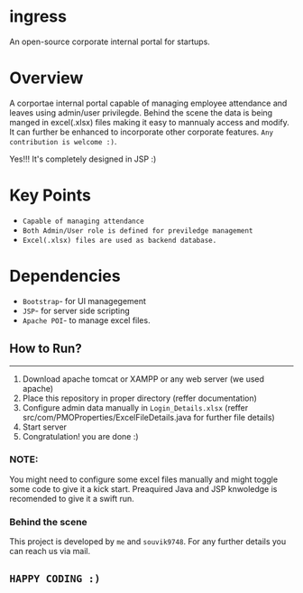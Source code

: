 # ingress
An open-source corporate internal portal for startups.

# Overview
A corportae internal portal capable of managing employee attendance and leaves using admin/user privilegde.
Behind the scene the data is being manged in excel(.xlsx) files making it easy to mannualy access and modify.
It can further be enhanced to incorporate other corporate features. `Any contribution is welcome :)`.

Yes!!! It's completely designed in JSP :)

# Key Points
* `Capable of managing attendance`
* `Both Admin/User role is defined for previledge management`
* `Excel(.xlsx) files are used as backend database.`

# Dependencies
* `Bootstrap`- for UI managegement
* `JSP`- for server side scripting
* `Apache POI`- to manage excel files.

## How to Run?
----
1. Download apache tomcat or XAMPP or any web server (we used apache)
2. Place this repository in proper directory (reffer documentation)
3. Configure admin data manually in `Login_Details.xlsx` (reffer src/com/PMOProperties/ExcelFileDetails.java for further file details)
4. Start server 
5. Congratulation! you are done :)

### NOTE:
You might need to configure some excel files manually and might toggle some code to give it a kick start.
Preaquired Java and JSP knwoledge is recomended to give it a swift run.

### Behind the scene
This project is developed by `me` and `souvik9748`. For any further details you can reach us via mail.

## `HAPPY CODING :)`
